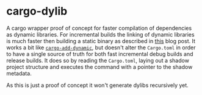 # cargo-dylib

A cargo wrapper proof of concept for faster compilation of dependencies as dynamic libraries.
For incremental builds the linking of dynamic libraries is much faster then building a static binary as described in [this](https://robert.kra.hn/posts/2022-09-09-speeding-up-incremental-rust-compilation-with-dylibs/) blog post.
It works a bit like [`cargo-add-dynamic`](https://lib.rs/crates/cargo-add-dynamic), but doesn't alter the `Cargo.toml` in order to have a single source of truth for both fast incremental debug builds and release builds.
It does so by reading the `Cargo.toml`, laying out a shadow project structure and executes the command with a pointer to the shadow metadata.

As this is just a proof of concept it won't generate dylibs recursively yet.
